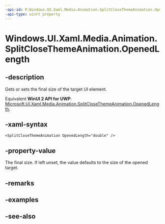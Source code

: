 ```yaml
---
-api-id: P:Windows.UI.Xaml.Media.Animation.SplitCloseThemeAnimation.OpenedLength
-api-type: winrt property
---
```


<!-- Property syntax
public double OpenedLength { get;  set; }
-->

# Windows.UI.Xaml.Media.Animation.SplitCloseThemeAnimation.OpenedLength

## -description
Gets or sets the final size of the target UI element.

Equivalent **WinUI 2 API for UWP**: [Microsoft.UI.Xaml.Media.Animation.SplitCloseThemeAnimation.OpenedLength](/windows/winui/api/microsoft.ui.xaml.media.animation.splitclosethemeanimation.openedlength).

## -xaml-syntax
```xaml
<SplitCloseThemeAnimation OpenedLength="double" />
```


## -property-value
The final size. If left unset, the value defaults to the size of the opened target.

## -remarks

## -examples

## -see-also
